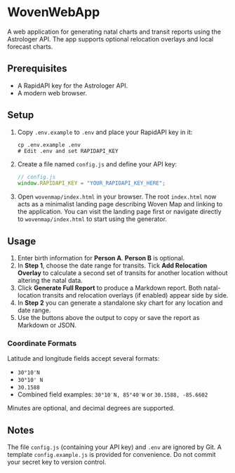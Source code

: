 # WovenWebApp

A web application for generating natal charts and transit reports using the Astrologer API. The app supports optional relocation overlays and local forecast charts.

## Prerequisites

- A RapidAPI key for the Astrologer API.
- A modern web browser.

## Setup

1. Copy `.env.example` to `.env` and place your RapidAPI key in it:
   ```
   cp .env.example .env
   # Edit .env and set RAPIDAPI_KEY
   ```
2. Create a file named `config.js` and define your API key:
   ```javascript
   // config.js
   window.RAPIDAPI_KEY = "YOUR_RAPIDAPI_KEY_HERE";
   ```
3. Open `wovenmap/index.html` in your browser. The root `index.html` now
   acts as a minimalist landing page describing Woven Map and linking to the
   application. You can visit the landing page first or navigate directly to
   `wovenmap/index.html` to start using the generator.

## Usage

1. Enter birth information for **Person A**. **Person B** is optional.
2. In **Step 1**, choose the date range for transits. Tick **Add Relocation Overlay** to calculate a second set of transits for another location without altering the natal data.
3. Click **Generate Full Report** to produce a Markdown report. Both natal-location transits and relocation overlays (if enabled) appear side by side.
4. In **Step 2** you can generate a standalone sky chart for any location and date range.
5. Use the buttons above the output to copy or save the report as Markdown or JSON.

### Coordinate Formats

Latitude and longitude fields accept several formats:

- `30°10'N`
- `30°10' N`
- `30.1588`
- Combined field examples: `30°10′N, 85°40′W` or `30.1588, -85.6602`

Minutes are optional, and decimal degrees are supported.

## Notes

The file `config.js` (containing your API key) and `.env` are ignored by Git. A template `config.example.js` is provided for convenience. Do not commit your secret key to version control.
